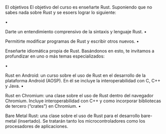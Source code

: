 El objetivos
El objetivo del curso es enseñarte Rust. Suponiendo que no sabes nada sobre Rust y se esoers lograr lo siguiente:

•

Darte un entendimiento comprensivo de la sintaxis y lenguaje Rust.
•

Permitirte modificar programas de Rust y escribir otros nuevos.
•

Enseñarte idiomática propia de Rust.
Basándonos en esto, te invitamos a profundizar en uno o más temas especializados:

•

Rust en Android: un curso sobre el uso de Rust en el desarrollo de la plataforma Android (AOSP). En él se incluye la interoperabilidad con C, C++ y Java.
•

Rust en Chromium: una clase sobre el uso de Rust dentro del navegador Chromium. Incluye interoperabilidad con C++ y como incorporar bibliotecas de tercero (“crates”) en Chromium.
•

Bare Metal Rust: una clase sobre el uso de Rust para el desarrollo bare-metal (insertado). Se tratarán tanto los microcontroladores como los procesadores de aplicaciones.